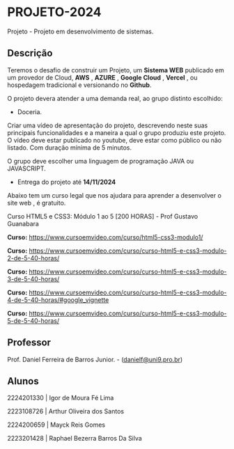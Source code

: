 # PROJETO-2024
Projeto -  Projeto em desenvolvimento de sistemas.

## Descrição

Teremos o desafio de construir um Projeto, um **Sistema WEB** publicado em um provedor de Cloud, **AWS** , **AZURE** , **Google Cloud** , **Vercel** , ou hospedagem tradicional e versionando no **Github**.

O projeto devera atender a uma demanda real, ao grupo distinto escolhido:
 - Doceria.

Criar uma vídeo de apresentação do projeto, descrevendo neste suas principais funcionalidades e a maneira a qual o grupo produziu este projeto.
O vídeo deve estar publicado no youtube, deve estar como público ou não listado. Com duração mínima de 5 minutos.


O grupo deve escolher uma linguagem de programação JAVA ou JAVASCRIPT.

* Entrega do projeto até **14/11/2024**

Abaixo tem um curso legal que nos ajudara para aprender a desenvolver o site web , é gratuito.

Curso HTML5 e CSS3: Módulo 1 ao 5 [200 HORAS] - Prof Gustavo Guanabara

**Curso:**
https://www.cursoemvideo.com/curso/html5-css3-modulo1/

**Curso:**
https://www.cursoemvideo.com/curso/curso-html5-e-css3-modulo-2-de-5-40-horas/

**Curso:**
https://www.cursoemvideo.com/curso/curso-html5-e-css3-modulo-3-de-5-40-horas/

**Curso:**
https://www.cursoemvideo.com/curso/curso-html5-e-css3-modulo-4-de-5-40-horas/#google_vignette

**Curso:**
https://www.cursoemvideo.com/curso/curso-html5-e-css3-modulo-5-de-5-40-horas/

## Professor
Prof.  Daniel Ferreira de Barros Junior. - ([danielf@uni9.pro.br](mailto:danielf@uni9.pro.br))

## Alunos
  2224201330 | Igor de Moura Fé Lima
  
  2223108726 | Arthur Oliveira dos Santos

  2224200659 | Mayck Reis Gomes

  2223201428 | Raphael Bezerra Barros Da Silva
